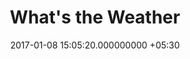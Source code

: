 ---
title: What's the Weather
page_name: weather
category: frontend
short_description: Weather at your location
dest: https://mukilane.github.io/projects/frontend/weather
color: blue-grey-600
tag:
- AngularJS
- Material Design
image: "/assets/projects/weather.png"
languages:
- AngularJS
- HTML
- CSS
description: 'What’s the weather? is a tool to find the weather at local area.  It
  uses the Geolocation API to find the user’s location and  Darksky API for weather
  data.

'
features:
- Shows the weather at user’s location.
- Forecast for a week.
- Related icons for displaying weather.
- Both Celsius and Fahrenheit scale.
date: 2017-01-08 15:05:20.000000000 +05:30
permalink: "/project/weather.html"
layout: project
---